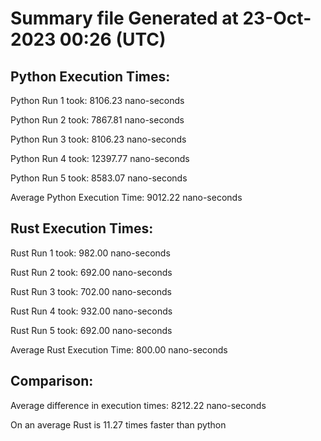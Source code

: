 # Summary file Generated at 23-Oct-2023 00:26 (UTC)

## Python Execution Times:
Python Run 1 took: 8106.23 nano-seconds

Python Run 2 took: 7867.81 nano-seconds

Python Run 3 took: 8106.23 nano-seconds

Python Run 4 took: 12397.77 nano-seconds

Python Run 5 took: 8583.07 nano-seconds

Average Python Execution Time: 9012.22 nano-seconds

## Rust Execution Times:
Rust Run 1 took: 982.00 nano-seconds

Rust Run 2 took: 692.00 nano-seconds

Rust Run 3 took: 702.00 nano-seconds

Rust Run 4 took: 932.00 nano-seconds

Rust Run 5 took: 692.00 nano-seconds

Average Rust Execution Time: 800.00 nano-seconds

## Comparison:
Average difference in execution times: 8212.22 nano-seconds

On an average Rust is 11.27 times faster than python
